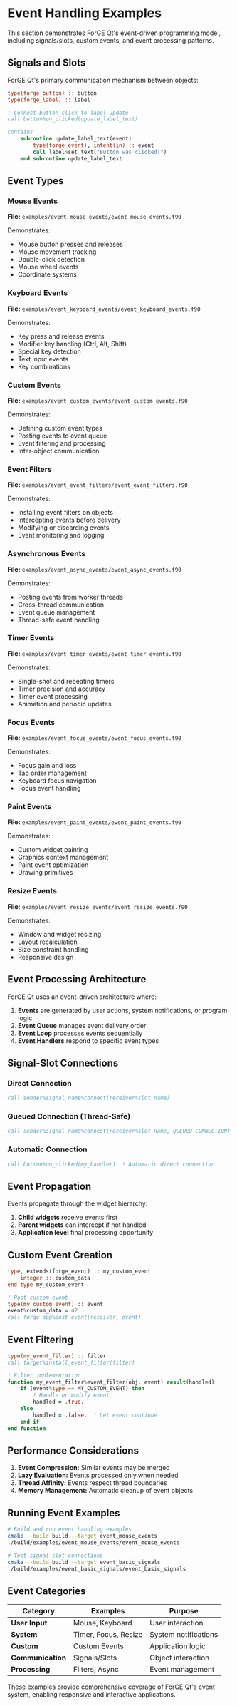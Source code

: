 # Event Handling Examples

This section demonstrates ForGE Qt's event-driven programming model, including signals/slots, custom events, and event processing patterns.

## Signals and Slots

ForGE Qt's primary communication mechanism between objects:

```fortran
type(forge_button) :: button
type(forge_label) :: label

! Connect button click to label update
call button%on_clicked(update_label_text)

contains
    subroutine update_label_text(event)
        type(forge_event), intent(in) :: event
        call label%set_text("Button was clicked!")
    end subroutine update_label_text
```

## Event Types

### Mouse Events

**File:** `examples/event_mouse_events/event_mouse_events.f90`

Demonstrates:
- Mouse button presses and releases
- Mouse movement tracking
- Double-click detection
- Mouse wheel events
- Coordinate systems

### Keyboard Events

**File:** `examples/event_keyboard_events/event_keyboard_events.f90`

Demonstrates:
- Key press and release events
- Modifier key handling (Ctrl, Alt, Shift)
- Special key detection
- Text input events
- Key combinations

### Custom Events

**File:** `examples/event_custom_events/event_custom_events.f90`

Demonstrates:
- Defining custom event types
- Posting events to event queue
- Event filtering and processing
- Inter-object communication

### Event Filters

**File:** `examples/event_event_filters/event_event_filters.f90`

Demonstrates:
- Installing event filters on objects
- Intercepting events before delivery
- Modifying or discarding events
- Event monitoring and logging

### Asynchronous Events

**File:** `examples/event_async_events/event_async_events.f90`

Demonstrates:
- Posting events from worker threads
- Cross-thread communication
- Event queue management
- Thread-safe event handling

### Timer Events

**File:** `examples/event_timer_events/event_timer_events.f90`

Demonstrates:
- Single-shot and repeating timers
- Timer precision and accuracy
- Timer event processing
- Animation and periodic updates

### Focus Events

**File:** `examples/event_focus_events/event_focus_events.f90`

Demonstrates:
- Focus gain and loss
- Tab order management
- Keyboard focus navigation
- Focus event handling

### Paint Events

**File:** `examples/event_paint_events/event_paint_events.f90`

Demonstrates:
- Custom widget painting
- Graphics context management
- Paint event optimization
- Drawing primitives

### Resize Events

**File:** `examples/event_resize_events/event_resize_events.f90`

Demonstrates:
- Window and widget resizing
- Layout recalculation
- Size constraint handling
- Responsive design

## Event Processing Architecture

ForGE Qt uses an event-driven architecture where:

1. **Events** are generated by user actions, system notifications, or program logic
2. **Event Queue** manages event delivery order
3. **Event Loop** processes events sequentially
4. **Event Handlers** respond to specific event types

## Signal-Slot Connections

### Direct Connection
```fortran
call sender%signal_name%connect(receiver%slot_name)
```

### Queued Connection (Thread-Safe)
```fortran
call sender%signal_name%connect(receiver%slot_name, QUEUED_CONNECTION)
```

### Automatic Connection
```fortran
call button%on_clicked(my_handler)  ! Automatic direct connection
```

## Event Propagation

Events propagate through the widget hierarchy:

1. **Child widgets** receive events first
2. **Parent widgets** can intercept if not handled
3. **Application level** final processing opportunity

## Custom Event Creation

```fortran
type, extends(forge_event) :: my_custom_event
    integer :: custom_data
end type my_custom_event

! Post custom event
type(my_custom_event) :: event
event%custom_data = 42
call forge_app%post_event(receiver, event)
```

## Event Filtering

```fortran
type(my_event_filter) :: filter
call target%install_event_filter(filter)

! Filter implementation
function my_event_filter%event_filter(obj, event) result(handled)
    if (event%type == MY_CUSTOM_EVENT) then
        ! Handle or modify event
        handled = .true.
    else
        handled = .false.  ! Let event continue
    end if
end function
```

## Performance Considerations

1. **Event Compression:** Similar events may be merged
2. **Lazy Evaluation:** Events processed only when needed
3. **Thread Affinity:** Events respect thread boundaries
4. **Memory Management:** Automatic cleanup of event objects

## Running Event Examples

```bash
# Build and run event handling examples
cmake --build build --target event_mouse_events
./build/examples/event_mouse_events/event_mouse_events

# Test signal-slot connections
cmake --build build --target event_basic_signals
./build/examples/event_basic_signals/event_basic_signals
```

## Event Categories

| Category | Examples | Purpose |
|----------|----------|---------|
| **User Input** | Mouse, Keyboard | User interaction |
| **System** | Timer, Focus, Resize | System notifications |
| **Custom** | Custom Events | Application logic |
| **Communication** | Signals/Slots | Object interaction |
| **Processing** | Filters, Async | Event management |

These examples provide comprehensive coverage of ForGE Qt's event system, enabling responsive and interactive applications.